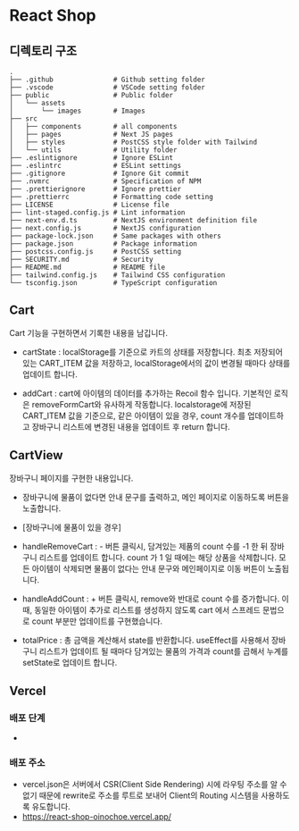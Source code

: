 # React Shop

## 디렉토리 구조

```
.
├── .github               # Github setting folder
├── .vscode               # VSCode setting folder
├── public                # Public folder
│   └── assets
│       └── images        # Images
├── src
│   ├── components        # all components
│   ├── pages             # Next JS pages
│   ├── styles            # PostCSS style folder with Tailwind
│   └── utils             # Utility folder
├── .eslintignore         # Ignore ESLint
├── .eslintrc             # ESLint settings
├── .gitignore            # Ignore Git commit
├── .nvmrc                # Specification of NPM
├── .prettierignore       # Ignore prettier
├── .prettierrc           # Formatting code setting
├── LICENSE               # License file
├── lint-staged.config.js # Lint information
├── next-env.d.ts         # NextJS environment definition file
├── next.config.js        # NextJS configuration
├── package-lock.json     # Same packages with others
├── package.json          # Package information
├── postcss.config.js     # PostCSS setting
├── SECURITY.md           # Security
├── README.md             # README file
├── tailwind.config.js    # Tailwind CSS configuration
└── tsconfig.json         # TypeScript configuration
```

## Cart

Cart 기능을 구현하면서 기록한 내용을 남깁니다.

- cartState : localStorage를 기준으로 카트의 상태를 저장합니다. 최초 저장되어 있는 CART_ITEM 값을 저장하고, localStorage에서의 값이 변경될 때마다 상태를 업데이트 합니다.

- addCart : cart에 아이템의 데이터를 추가하는 Recoil 함수 입니다. 기본적인 로직은 removeFormCart와 유사하게 작동합니다. localstorage에 저장된 CART_ITEM 값을 기준으로, 같은 아이템이 있을 경우, count 개수를 업데이트하고 장바구니 리스트에 변경된 내용을 업데이트 후 return 합니다.

## CartView

장바구니 페이지를 구현한 내용입니다.

- 장바구니에 물품이 없다면 안내 문구를 출력하고, 메인 페이지로 이동하도록 버튼을 노출합니다.

- [장바구니에 물품이 있을 경우]

- handleRemoveCart : - 버튼 클릭시, 담겨있는 제품의 count 수를 -1 한 뒤 장바구니 리스트를 업데이트 합니다. count 가 1 일 때에는 해당 상품을 삭제합니다. 모든 아이템이 삭제되면 물품이 없다는 안내 문구와 메인페이지로 이동 버튼이 노출됩니다.

- handleAddCount : + 버튼 클릭시, remove와 반대로 count 수를 증가합니다. 이 때, 동일한 아이템이 추가로 리스트를 생성하지 않도록 cart 에서 스프레드 문법으로 count 부분만 업데이트를 구현했습니다.

- totalPrice : 총 금액을 계산해서 state를 반환합니다. useEffect를 사용해서 장바구니 리스트가 업데이트 될 때마다 담겨있는 물품의 가격과 count를 곱해서 누계를 setState로 업데이트 합니다.

## Vercel

### 배포 단계

-

### 배포 주소

- vercel.json은 서버에서 CSR(Client Side Rendering) 시에 라우팅 주소를 알 수 없기 때문에 rewrite로 주소를 루트로 보내어 Client의 Routing 시스템을 사용하도록 유도합니다.
- https://react-shop-oinochoe.vercel.app/
